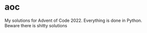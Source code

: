 # aoc
My solutions for Advent of Code 2022. Everything is done in Python. Beware there is shitty solutions
